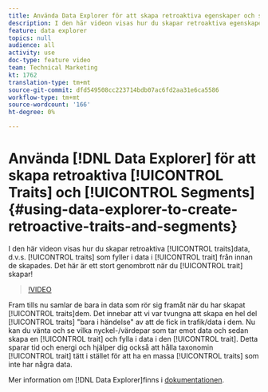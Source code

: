```yaml
---
title: Använda Data Explorer för att skapa retroaktiva egenskaper och segment
description: I den här videon visas hur du skapar retroaktiva egenskaper, d.v.s. egenskaper som fyller i data baklänges till egenskaperna från innan de skapades. Det här är ett stort genombrott när det gäller att skapa egenskaper!
feature: data explorer
topics: null
audience: all
activity: use
doc-type: feature video
team: Technical Marketing
kt: 1762
translation-type: tm+mt
source-git-commit: dfd549508cc223714bdb07ac6fd2aa31e6ca5586
workflow-type: tm+mt
source-wordcount: '166'
ht-degree: 0%

---
```



# Använda [!DNL Data Explorer] för att skapa retroaktiva [!UICONTROL Traits] och [!UICONTROL Segments] {#using-data-explorer-to-create-retroactive-traits-and-segments}

I den här videon visas hur du skapar retroaktiva [!UICONTROL traits]data, d.v.s. [!UICONTROL traits] som fyller i data i [!UICONTROL trait] från innan de skapades. Det här är ett stort genombrott när du [!UICONTROL trait] skapar!

>[!VIDEO](https://video.tv.adobe.com/v/25169/?quality=12)

Fram tills nu samlar de bara in data som rör sig framåt när du har skapat [!UICONTROL traits]dem. Det innebar att vi var tvungna att skapa en hel del [!UICONTROL traits] &quot;bara i händelse&quot; av att de fick in trafik/data i dem. Nu kan du vänta och se vilka nyckel-/värdepar som tar emot data och sedan skapa en [!UICONTROL trait] och fylla i data i den [!UICONTROL trait]. Detta sparar tid och energi och hjälper dig också att hålla taxonomin [!UICONTROL trait] tätt i stället för att ha en massa [!UICONTROL traits] som inte har några data.

Mer information om [!DNL Data Explorer]finns i [dokumentationen](https://experiencecloud.adobe.com/resources/help/en_US/aam/data-explorer.html).